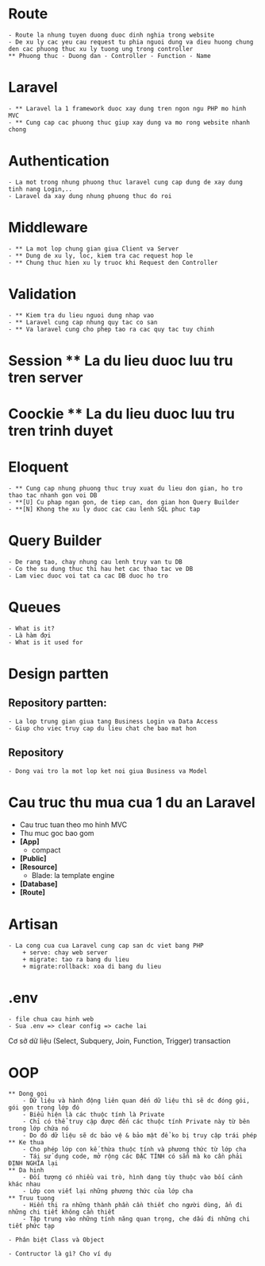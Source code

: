 # Route
    - Route la nhung tuyen duong duoc dinh nghia trong website
    - De xu ly cac yeu cau request tu phia nguoi dung va dieu huong chung den cac phuong thuc xu ly tuong ung trong controller
    ** Phuong thuc - Duong dan - Controller - Function - Name

# Laravel
    - ** Laravel la 1 framework duoc xay dung tren ngon ngu PHP mo hinh MVC
    - ** Cung cap cac phuong thuc giup xay dung va mo rong website nhanh chong

# Authentication
    - La mot trong nhung phuong thuc laravel cung cap dung de xay dung tinh nang Login,..
    - Laravel da xay dung nhung phuong thuc do roi

# Middleware
    - ** La mot lop chung gian giua Client va Server
    - ** Dung de xu ly, loc, kiem tra cac request hop le
    - ** Chung thuc hien xu ly truoc khi Request den Controller

# Validation
    - ** Kiem tra du lieu nguoi dung nhap vao
    - ** Laravel cung cap nhung quy tac co san
    - ** Va laravel cung cho phep tao ra cac quy tac tuy chinh

# Session ** La du lieu duoc luu tru tren server
# Coockie ** La du lieu duoc luu tru tren trinh duyet

# Eloquent
    - ** Cung cap nhung phuong thuc truy xuat du lieu don gian, ho tro thao tac nhanh gon voi DB
    - **[U] Cu phap ngan gon, de tiep can, don gian hon Query Builder
    - **[N] Khong the xu ly duoc cac cau lenh SQL phuc tap

# Query Builder
    - De rang tao, chay nhung cau lenh truy van tu DB
    - Co the su dung thuc thi hau het cac thao tac ve DB
    - Lam viec duoc voi tat ca cac DB duoc ho tro

# Queues
    - What is it?
    - Là hàm đợi
    - What is it used for

# Design partten
## Repository partten:
    - La lop trung gian giua tang Business Login va Data Access
    - Giup cho viec truy cap du lieu chat che bao mat hon
## Repository
    - Dong vai tro la mot lop ket noi giua Business va Model

# Cau truc thu mua cua 1 du an Laravel
- Cau truc tuan theo mo hinh MVC
- Thu muc goc bao gom
- **[App]**
    - compact 
- **[Public]**
- **[Resource]**
    - Blade: la template engine
- **[Database]**
- **[Route]**

# Artisan
    - La cong cua cua Laravel cung cap san dc viet bang PHP
        + serve: chay web server
        + migrate: tao ra bang du lieu
        + migrate:rollback: xoa di bang du lieu
# .env
    - file chua cau hinh web
    - Sua .env => clear config => cache lai 

Cơ sở dữ liệu (Select, Subquery, Join, Function, Trigger)
transaction 

# OOP
    ** Dong goi
        - Dữ liệu và hành động liên quan đến dữ liệu thì sẽ dc đóng gói, gói gọn trong lớp đó
        - Biểu hiện là các thuộc tính là Private
        - Chỉ có thể truy cập được đến các thuộc tính Private này từ bên trong lớp chứa nó
        - Do đó dữ liệu sẽ dc bảo vệ & bảo mật để ko bị truy cập trái phép
    ** Ke thua
        - Cho phép lớp con kế thừa thuộc tính và phương thức từ lớp cha
        - Tái sử dụng code, mở rộng các ĐẶC TÍNH có sẵn mà ko cần phải ĐỊNH NGHĨA lại
    ** Da hinh
        - Đối tượng có nhiều vai trò, hình dạng tùy thuộc vào bối cảnh khác nhau
        - Lớp con viết lại những phương thức của lớp cha
    ** Truu tuong
        - Hiển thị ra những thành phần cần thiết cho người dùng, ẩn đi những chi tiết không cần thiết
        - Tập trung vào những tính năng quan trọng, che dấu đi những chi tiết phức tạp
    
    - Phân biệt Class và Object

    - Contructor là gì? Cho ví dụ